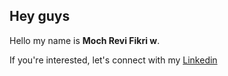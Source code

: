 ## Hey guys 

<!--
**revifikri/revifikri** is a ✨ _special_ ✨ repository because its `README.md` (this file) appears on your GitHub profile.-->

Hello my name is **Moch Revi Fikri w**.<br>

If you're interested, let's connect with my [Linkedin]([https://www.linkedin.com/in/gilang-adhan/](https://www.linkedin.com/in/revifikri/))
